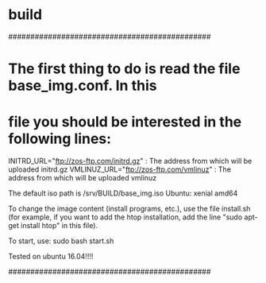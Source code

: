 # build

##############################################

# The first thing to do is read the file base_img.conf. In this
# file you should be interested in the following lines:


INITRD_URL="ftp://zos-ftp.com/initrd.gz" : The address from which will be uploaded initrd.gz
VMLINUZ_URL="ftp://zos-ftp.com/vmlinuz"  : The address from which will be uploaded vmlinuz

The default iso path is /srv/BUILD/base_img.iso
Ubuntu: xenial amd64


To change the image content (install programs, etc.), use the file install.sh 
(for example, if you want to add the htop installation, add the line
"sudo apt-get install htop" in this file).

To start, use:
    sudo bash start.sh

Tested on ubuntu 16.04!!!!

##############################################
